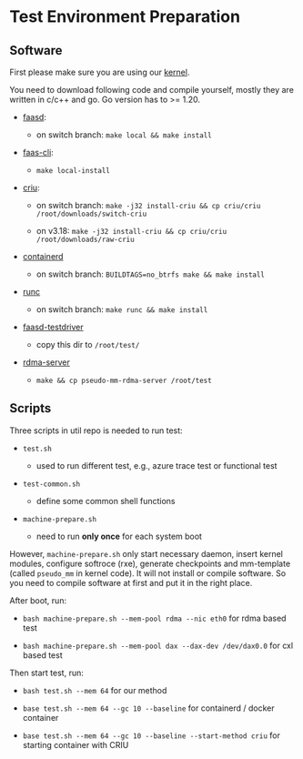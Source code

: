 # Test Environment Preparation

## Software

First please make sure you are using our [kernel](https://github.com/switch-container/linux).

You need to download following code and compile yourself, mostly they are written in c/c++ and go. Go version has to >= 1.20.

- [faasd](https://github.com/switch-container/faasd):
  
  - on switch branch: `make local && make install`
    
- [faas-cli](https://github.com/switch-container/faas-cli):
  
  - `make local-install`
    
- [criu](https://github.com/switch-container/criu):
  
  - on switch branch: `make -j32 install-criu && cp criu/criu /root/downloads/switch-criu`
    
  - on v3.18: `make -j32 install-criu && cp criu/criu /root/downloads/raw-criu`
    
- [containerd](https://github.com/switch-container/containerd)
  
  - on switch branch: `BUILDTAGS=no_btrfs make && make install`
    
- [runc](https://github.com/switch-container/runc)
  
  - on switch branch: `make runc && make install`
    
- [faasd-testdriver](https://github.com/switch-container/faasd-testdriver)
  
  - copy this dir to `/root/test/`
    
- [rdma-server](https://github.com/switch-container/rdma-server)
  
  - `make && cp pseudo-mm-rdma-server /root/test`
    

## Scripts

Three scripts in util repo is needed to run test:

- `test.sh`
  
  - used to run different test, e.g., azure trace test or functional test
- `test-common.sh`
  
  - define some common shell functions
- `machine-prepare.sh`
  
  - need to run **only once** for each system boot

However, `machine-prepare.sh` only start necessary daemon, insert kernel modules, configure softroce (rxe), generate checkpoints and mm-template (called `pseudo_mm` in kernel code). It will not install or compile software. So you need to compile software at first and put it in the right place.

After boot, run:

- `bash machine-prepare.sh --mem-pool rdma --nic eth0` for rdma based test
  
- `bash machine-prepare.sh --mem-pool dax --dax-dev /dev/dax0.0` for cxl based test
  

Then start test, run:

- `bash test.sh --mem 64` for our method
  
- `base test.sh --mem 64 --gc 10 --baseline` for containerd / docker container
  
- `base test.sh --mem 64 --gc 10 --baseline --start-method criu` for starting container with CRIU
